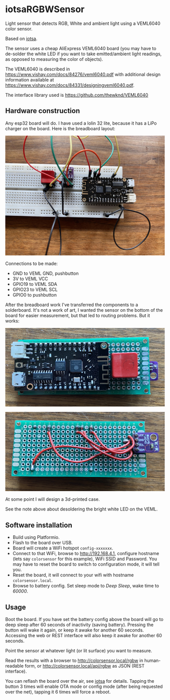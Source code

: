 # iotsaRGBWSensor

Light sensor that detects RGB, White and ambient light using a VEML6040 color sensor.

Based on [iotsa](https://github.com/cwi-dis/iotsa).

The sensor uses a cheap AliExpress VEML6040 board (you may have to de-solder the white LED if
you want to take emitted/ambient light readings, as opposed to measuring the color of objects).

The VEML6040 is described in <https://www.vishay.com/docs/84276/veml6040.pdf> with additional
design information available at <https://www.vishay.com/docs/84331/designingveml6040.pdf>.

The interface library used is <https://github.com/thewknd/VEML6040>

## Hardware construction

Any esp32 board will do. I have used a lolin 32 lite, because it has a LiPo charger on the board. Here is the breadboard layout:

![breadboard layout](extras/breadboard.jpg)

Connections to be made:

- GND to VEML GND, pushbutton
- 3V to VEML VCC
- GPIO19 to VEML SDA
- GPIO23 to VEML SCL
- GPIO0 to pushbutton

After the breadboard work I've transferred the components to a solderboard. It's not a work of art, I wanted the sensor on the bottom of the board for easier measurement, but that led to routing problems. But it works:

![solderboard top](extras/top.jpg)

![solderboard bottom](extras/bottom.jpg)

At some point I will design a 3d-printed case.

See the note above about desoldering the bright white LED on the VEML.

## Software installation

- Build using Platformio. 
- Flash to the board over USB.
- Board will create a WiFi hotspot `config-xxxxxxx`.
- Connect to that WiFi, browse to <http://192.168.4.1>, configure hostname (lets say `colorsensor` for this example), WiFi SSID and Password. You may have to reset the board to switch to configuration mode, it will tell you.
- Reset the board, it will connect to your wifi with hostname `colorsensor.local`.
- Browse to battery config. Set sleep mode to _Deep Sleep_, wake time to _60000_.

## Usage

Boot the board. If you have set the battery config above the board will go to deep sleep after 60 seconds of inactivity (saving battery). Pressing the button will wake it again, or keep it awake for another 60 seconds. Accessing the web or REST interface will also keep it awake for another 60 seconds.

Point the sensor at whatever light (or lit surface) you want to measure.

Read the results with a browser to <http://colorsensor.local/rgbw> in human-readable form, or <http://colorsensor.local/api/rgbw> as JSON (REST interface).

You can reflash the board over the air, see [iotsa](https://github.com/cwi-dis/iotsa) for details. Tapping the button 3 times will enable OTA mode or config mode (after being requested over the net), tapping it 6 times will force a reboot.